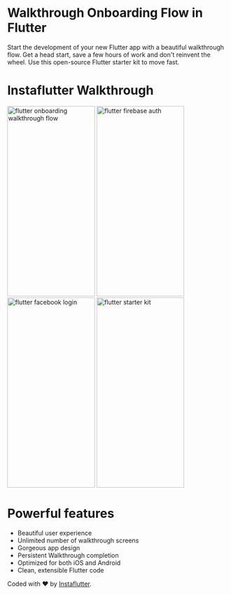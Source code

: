 # Walkthrough Onboarding Flow in Flutter

Start the development of your new Flutter app with a beautiful walkthrough flow. Get a head start, save a few hours of work and don't reinvent the wheel. Use this open-source Flutter starter kit to move fast.

# Instaflutter Walkthrough

<a href="https://www.instaflutter.com/"><img src="https://www.instaflutter.com/wp-content/uploads/2019/01/IMG_0564-473x1024.png" alt="flutter onboarding walkthrough flow" width="200" height="434" /></a>
<a href="https://www.instaflutter.com/"><img src="https://www.instaflutter.com/wp-content/uploads/2019/01/IMG_0565-473x1024.png" alt="flutter firebase auth" width="200" height="434" /></a>
<a href="https://www.instaflutter.com/"><img src="https://www.instaflutter.com/wp-content/uploads/2019/01/IMG_0566-473x1024.png" alt="flutter facebook login" width="200" height="434"/></a>
<a href="https://www.instaflutter.com/"><img src="https://www.instaflutter.com/wp-content/uploads/2019/01/IMG_0567-473x1024.png" alt="flutter starter kit" width="200" height="434" /></a>

# Powerful features

* Beautiful user experience
* Unlimited number of walkthrough screens
* Gorgeous app design
* Persistent Walkthrough completion
* Optimized for both iOS and Android
* Clean, extensible Flutter code

Coded with ❤️ by <a href="https://www.instaflutter.com">Instaflutter</a>.